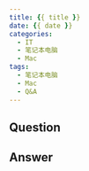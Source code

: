 ```yaml
---
title: {{ title }}
date: {{ date }}
categories:
  - IT
  - 笔记本电脑
  - Mac
tags:
  - 笔记本电脑
  - Mac
  - Q&A
---
```

## Question

## Answer

